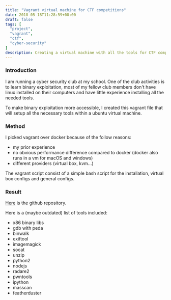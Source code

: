 ```yaml
---
title: "Vagrant virtual machine for CTF competitions"
date: 2018-05-18T11:28:59+08:00
draft: false
tags: [
  "project",
  "vagrant",
  "ctf",
  "cyber-security"
]
description: Creating a virtual machine with all the tools for CTF competition pre-installed
---
```


### Introduction

I am running a cyber security club at my school. One of the club activities is to learn binary exploitation, most of my fellow club members don't have linux installed on their computers and have little experience installing all the needed tools.

To make binary exploitation more accessible, I created this vagrant file that will setup all the necessary tools within a ubuntu virtual machine.

### Method

I picked vagrant over docker because of the follow reasons:

* my prior experience
* no obvious performance difference compared to docker (docker also runs in a vm for macOS and windows)
* different providers (virtual box, kvm...)

The vagrant script consist of a simple bash script for the installation, virtual box configs and general configs.

### Result

[Here](https://github.com/tcode2k16/vagrant_vm/tree/master/ubuntu_ctf) is the github repository.

Here is a (maybe outdated) list of tools included:

* x86 binary libs
* gdb with peda
* binwalk
* exiftool
* imagemagick
* socat
* unzip
* python2
* nodejs
* radare2
* pwntools
* ipython
* masscan
* featherduster


